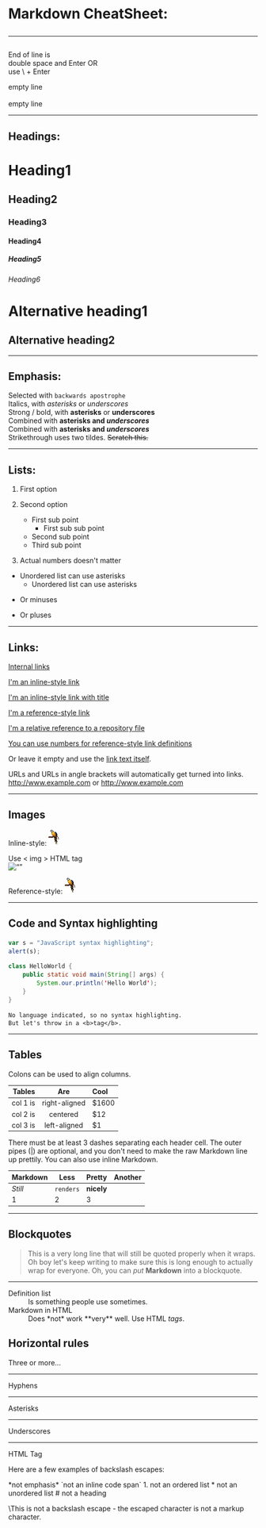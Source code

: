 # Markdown CheatSheet: <hr>

End of line is  
double space and Enter OR\
use \ + Enter

empty line
<br/>
<br/>
empty line
<hr>

## Headings:

# Heading1

## Heading2

### Heading3

#### Heading4

##### Heading5

###### Heading6

Alternative heading1
=====

Alternative heading2
------  
<hr>

## Emphasis:

Selected with `backwards apostrophe`\
Italics, with *asterisks* or _underscores_\
Strong / bold, with **asterisks** or __underscores__\
Combined with **asterisks and _underscores_**\
Combined with __asterisks and _underscores___\
Strikethrough uses two tildes. ~~Scratch this.~~
<hr>

## Lists:

1. First option
2. Second option
    * First sub point
        * First sub sub point
    * Second sub point

    + Third sub point
3. Actual numbers doesn't matter

* Unordered list can use asterisks
    * Unordered list can use asterisks

- Or minuses

+ Or pluses

<hr>

## Links:

[Internal links](#markdown-cheatsheet)

[comment]: <> (doesnt work in IntellijIdea for now)

[I'm an inline-style link](https://www.google.com)

[I'm an inline-style link with title](https://www.google.com "Google's Homepage")

[I'm a reference-style link][Arbitrary case-insensitive reference text]

[I'm a relative reference to a repository file](ImportantInfo.txt)

[You can use numbers for reference-style link definitions][1]

Or leave it empty and use the [link text itself].

URLs and URLs in angle brackets will automatically get turned into links.
http://www.example.com or <http://www.example.com>

[arbitrary case-insensitive reference text]: https://www.google.com

[1]: https://www.google.com

[link text itself]: https://www.google.com
<hr>

## Images

Inline-style:
![alt text](../10_HTML_CSS_simpleJS/zAssets/images/animals/favicon.png)

Use < img > HTML tag\
<img src="https://images.unsplash.com/photo-1611915387288-fd8d2f5f928b?ixlib=rb-4.0.3&ixid=MnwxMjA3fDB8MHxleHBsb3JlLWZlZWR8Mnx8fGVufDB8fHx8&w=1000&q=80" alt= “” width="100" height="">

Reference-style:
![alt text][logo]

[logo]: ../10_HTML_CSS_simpleJS/zAssets/images/animals/favicon.png
<hr>

## Code and Syntax highlighting

```javascript
var s = "JavaScript syntax highlighting";
alert(s);
```

```java
class HelloWorld {
    public static void main(String[] args) {
        System.our.println('Hello World');
    }
}
```

```
No language indicated, so no syntax highlighting. 
But let's throw in a <b>tag</b>.
```

<hr>

## Tables

Colons can be used to align columns.

| Tables        | Are           | Cool  |
| -------------: |:-------------:| :-----|
| col 1 is      | right-aligned | $1600 |
| col 2 is      | centered      |   $12 |
| col 3 is      | left-aligned  |    $1 |

There must be at least 3 dashes separating each header cell. The outer pipes (|) are optional, and you don't need to make the raw
Markdown line up prettily. You can also use inline Markdown.

Markdown | Less | Pretty | Another
--- | --- | --- | ---
*Still* | `renders` | **nicely**
1 | 2 | 3

<hr>

## Blockquotes

> This is a very long line that will still be quoted properly when it wraps. Oh boy let's keep writing to make sure this is long enough to actually wrap for everyone. Oh, you can *put* **Markdown** into a blockquote.
<hr>

<dl>
  <dt>Definition list</dt>
  <dd>Is something people use sometimes.</dd>

  <dt>Markdown in HTML</dt>
  <dd>Does *not* work **very** well. Use HTML <em>tags</em>.</dd>
</dl>

## Horizontal rules

Three or more...

---
Hyphens
***
Asterisks
___
Underscores
<hr>
HTML Tag


Here are a few examples of backslash escapes:

\*not emphasis*
\`not an inline code span`
1\. not an ordered list \* not an unordered list \# not a heading

\This is not a backslash escape - the escaped character is not a markup character.






















































































































































































































